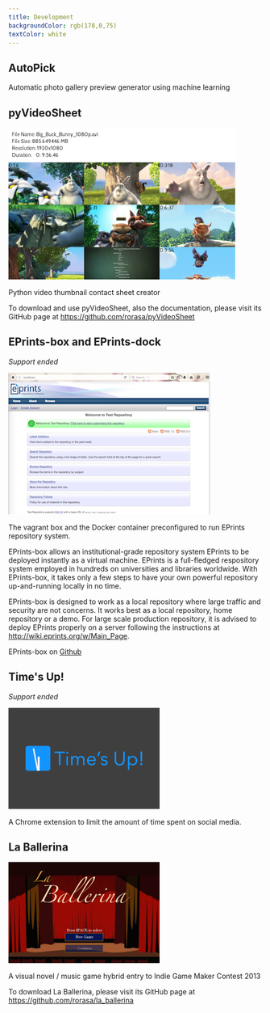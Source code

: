 ```yaml
---
title: Development
backgroundColor: rgb(178,0,75)
textColor: white
---
```


## AutoPick

Automatic photo gallery preview generator using machine learning

## pyVideoSheet

![](img/software-4.png)

Python video thumbnail contact sheet creator

To download and use pyVideoSheet, also the documentation, please visit its GitHub page at https://github.com/rorasa/pyVideoSheet

##  EPrints-box and  EPrints-dock

_Support ended_

![](img/software-3.png)

The vagrant box and the Docker container preconfigured to run EPrints repository system.

EPrints-box allows an institutional-grade repository system EPrints to be deployed instantly as a virtual machine. EPrints is a full-fledged respository system employed in hundreds on universities and libraries worldwide. With EPrints-box, it takes only a few steps to have your own powerful repository up-and-running locally in no time.

EPrints-box is designed to work as a local repository where large traffic and security are not concerns. It works best as a local repository, home repository or a demo. For large scale production repository, it is advised to deploy EPrints properly on a server following the instructions at http://wiki.eprints.org/w/Main_Page.

EPrints-box on [Github](https://github.com/rorasa/eprints-box/)

## Time's Up!

_Support ended_

![](img/software-2.png)

A Chrome extension to limit the amount of time spent on social media.

## La Ballerina

![](img/software-1.png)

A visual novel / music game hybrid entry to Indie Game Maker Contest 2013

To download La Ballerina, please visit its GitHub page at https://github.com/rorasa/la_ballerina
